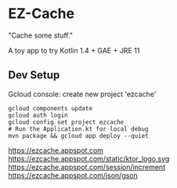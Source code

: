 
# EZ-Cache
"Cache some stuff."

A toy app to try Kotlin 1.4 + GAE + JRE 11


## Dev Setup

Gcloud console: create new project 'ezcache'

    gcloud components update
    gcloud auth login
    gcloud config set project ezcache
    # Run the Application.kt for local debug
    mvn package && gcloud app deploy --quiet

https://ezcache.appspot.com
https://ezcache.appspot.com/static/ktor_logo.svg
https://ezcache.appspot.com/session/increment
https://ezcache.appspot.com/json/gson